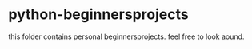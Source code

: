 # python-beginnersprojects

this folder contains personal beginnersprojects. feel free to look aound.
